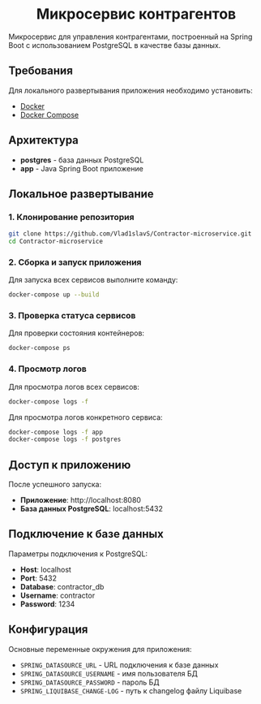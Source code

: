 <h1 align="center">Микросервис контрагентов</h1>

Микросервис для управления контрагентами, построенный на Spring Boot с использованием PostgreSQL в качестве базы данных.

## Требования

Для локального развертывания приложения необходимо установить:

- [Docker](https://docs.docker.com/get-docker/) 
- [Docker Compose](https://docs.docker.com/compose/install/)

## Архитектура

- **postgres** - база данных PostgreSQL
- **app** - Java Spring Boot приложение

## Локальное развертывание

### 1. Клонирование репозитория

```bash
git clone https://github.com/Vlad1slavS/Contractor-microservice.git
cd Contractor-microservice
```

### 2. Сборка и запуск приложения

Для запуска всех сервисов выполните команду:

```bash
docker-compose up --build
```

### 3. Проверка статуса сервисов

Для проверки состояния контейнеров:

```bash
docker-compose ps
```

### 4. Просмотр логов

Для просмотра логов всех сервисов:

```bash
docker-compose logs -f
```

Для просмотра логов конкретного сервиса:

```bash
docker-compose logs -f app
docker-compose logs -f postgres
```

## Доступ к приложению

После успешного запуска:

- **Приложение**: http://localhost:8080
- **База данных PostgreSQL**: localhost:5432

## Подключение к базе данных

Параметры подключения к PostgreSQL:

- **Host**: localhost
- **Port**: 5432
- **Database**: contractor_db
- **Username**: contractor
- **Password**: 1234

## Конфигурация

Основные переменные окружения для приложения:

- `SPRING_DATASOURCE_URL` - URL подключения к базе данных
- `SPRING_DATASOURCE_USERNAME` - имя пользователя БД
- `SPRING_DATASOURCE_PASSWORD` - пароль БД
- `SPRING_LIQUIBASE_CHANGE-LOG` - путь к changelog файлу Liquibase
